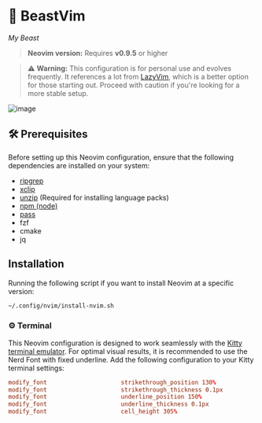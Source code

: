 # 🦁 BeastVim

_My Beast_

> **Neovim version:** Requires **v0.9.5** or higher

> ⚠️ **Warning:** This configuration is for personal use and evolves frequently. It references a lot from [LazyVim](https://www.lazyvim.org/), which is a better option for those starting out. Proceed with caution if you're looking for a more stable setup.

![image](https://github.com/loctvl842/tvl-library/assets/80513079/3771ae81-50bf-4b6a-8b5c-a9ec44bc6e6f)

## 🛠️ Prerequisites

Before setting up this Neovim configuration, ensure that the following dependencies are installed on your system:

- [ripgrep](https://github.com/BurntSushi/ripgrep)
- [xclip](https://github.com/astrand/xclip)
- [unzip](https://linux.die.net/man/1/unzip) (Required for installing language packs)
- [npm (node)](https://www.npmjs.com/get-npm)
- [pass](https://www.passwordstore.org/)
- fzf
- cmake
- jq

## Installation

Running the following script if you want to install Neovim at a specific version:

```sh
~/.config/nvim/install-nvim.sh
```

### ⚙️ Terminal

This Neovim configuration is designed to work seamlessly with the [Kitty terminal emulator](https://sw.kovidgoyal.net/kitty/). For optimal visual results, it is recommended to use the Nerd Font with fixed underline. Add the following configuration to your Kitty terminal settings:

```conf
modify_font                     strikethrough_position 130%
modify_font                     strikethrough_thickness 0.1px
modify_font                     underline_position 150%
modify_font                     underline_thickness 0.1px
modify_font                     cell_height 305%
```
